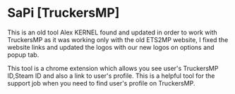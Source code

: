 # SaPi [TruckersMP]

This is an old tool Alex KERNEL found and updated in order to work with TruckersMP as it was working only with the old ETS2MP website, I fixed the website links and updated the logos with our new logos on options and popup tab.
 
This tool is a chrome extension which allows you see user's TruckersMP ID,Steam ID and also a link to user's profile. This is a helpful tool for the support job when you need to find user's profile on TruckersMP.
